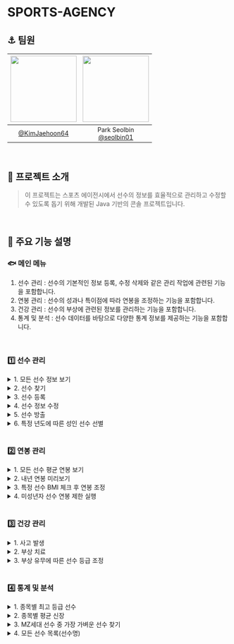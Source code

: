 # SPORTS-AGENCY

## :anchor: 팀원
<div align="center">

| <img src="https://avatars.githubusercontent.com/u/174398545?v=4" width="150" height="150"/> | <img src="https://avatars.githubusercontent.com/u/106576062?v=4" width="150" height="150"/> |
|:------------------------------------------------------------------------------------------:|:-------------------------------------------------------------------------------------------:|
|                      [@KimJaehoon64](https://github.com/KimJaehoon64)                      |                 Park Seolbin<br/>[@seolbin01](https://github.com/seolbin01)                 |

</div>

<br>

## :ocean: 프로젝트 소개
> 이 프로젝트는 스포츠 에이전시에서 선수의 정보를 효율적으로 관리하고 수정할 수 있도록 돕기 위해 개발된 Java 기반의 콘솔 프로젝트입니다.

<br>

## :whale: 주요 기능 설명

### :fish: 메인 메뉴
1. 선수 관리 : 선수의 기본적인 정보 등록, 수정 삭제와 같은 관리 작업에 관련된 기능을 포함합니다.
2. 연봉 관리 : 선수의 성과나 특이점에 따라 연봉을 조정하는 기능을 포함합니다.
3. 건강 관리 : 선수의 부상에 관련된 정보를 관리하는 기능을 포함합니다.
4. 통계 및 분석 : 선수 데이터를 바탕으로 다양한 통계 정보를 제공하는 기능을 포함합니다.

<br>

### 1️⃣ 선수 관리
<details>
<summary>1. 모든 선수 정보 보기</summary>
<div markdown="1">

![1-1](./image/1-1.png)

</div>
</details>

<details>
<summary>2. 선수 찾기</summary>
<div markdown="1">

![1-2](./image/1-2.png)

</div>
</details>

<details>
<summary>3. 선수 등록</summary>
<div markdown="1">

![1-3](./image/1-3.png)

</div>
</details>

<details>
<summary>4. 선수 정보 수정</summary>
<div markdown="1">

![1-4](./image/1-4.png)

</div>
</details>

<details>
<summary>5. 선수 방출</summary>
<div markdown="1">

![1-5](./image/1-5.png)

</div>
</details><details>
<summary>6. 특정 년도에 따른 성인 선수 선별</summary>
<div markdown="1">

![1-6](./image/1-6.png)

</div>
</details>

<br>

### 2️⃣ 연봉 관리

<details>
<summary>1. 모든 선수 평균 연봉 보기</summary>
<div markdown="1">

![2-1](./image/2-1.png)

</div>
</details>

<details>
<summary>2. 내년 연봉 미리보기</summary>
<div markdown="1">

![2-2](./image/2-2.png)

</div>
</details>

<details>
<summary>3. 특정 선수 BMI 체크 후 연봉 조정</summary>
<div markdown="1">

![2-3](./image/2-3.png)

</div>
</details>

<details>
<summary>4. 미성년자 선수 연봉 제한 실행</summary>
<div markdown="1">

![2-4](./image/2-4.png)

</div>
</details>

<br>

### 3️⃣ 건강 관리

<details>
<summary>1. 사고 발생</summary>
<div markdown="1">

![3-1](./image/3-1.png)

</div>
</details>

<details>
<summary>2. 부상 치료</summary>
<div markdown="1">

![3-2](./image/3-2.png)

</div>
</details>

<details>
<summary>3. 부상 유무에 따른 선수 등급 조정</summary>
<div markdown="1">

![3-3](./image/3-3.png)

</div>
</details>

<br>

### 4️⃣ 통계 및 분석

<details>
<summary>1. 종목별 최고 등급 선수</summary>
<div markdown="1">

![4-1](./image/4-1.png)

</div>
</details>

<details>
<summary>2. 종목별 평균 신장</summary>
<div markdown="1">

![4-2](./image/4-2.png)

</div>
</details>

<details>
<summary>3. MZ세대 선수 중 가장 가벼운 선수 찾기</summary>
<div markdown="1">

![4-3](./image/4-3.png)

</div>
</details>

<details>
<summary>4. 모든 선수 목록(선수명)</summary>
<div markdown="1">

![4-4](./image/4-4.png)

</div>
</details>

<br>